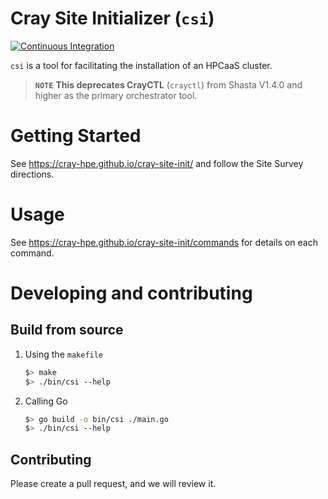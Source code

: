 # Cray Site Initializer (`csi`)

[![Continuous Integration](https://github.com/Cray-HPE/cray-site-init/actions/workflows/ci.yml/badge.svg)](https://github.com/Cray-HPE/cray-site-init/actions/workflows/ci.yml)

`csi` is a tool for facilitating the installation of an HPCaaS cluster.

> **`NOTE`** **This deprecates CrayCTL** (`crayctl`) from Shasta V1.4.0 and higher as the primary orchestrator tool.

# Getting Started

See https://cray-hpe.github.io/cray-site-init/ and follow the Site Survey directions.

# Usage

See https://cray-hpe.github.io/cray-site-init/commands for details on each command.

# Developing and contributing

## Build from source

1. Using the `makefile`
    ```bash
    $> make
    $> ./bin/csi --help
    ```
2. Calling Go
    ```bash
    $> go build -o bin/csi ./main.go
    $> ./bin/csi --help
    ```

## Contributing

Please create a pull request, and we will review it.

[1]: https://golang.org/cmd/go/#hdr-Module_configuration_for_non_public_modules
